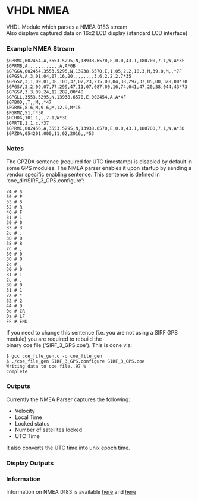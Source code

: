 # VHDL NMEA
VHDL Module which parses a NMEA 0183 stream  
Also displays captured data on 16x2 LCD display (standard LCD interface)

### Example NMEA Stream
```
$GPRMC,002454,A,3553.5295,N,13938.6570,E,0.0,43.1,180700,7.1,W,A*3F
$GPRMB,A,,,,,,,,,,,,A,A*0B
$GPGGA,002454,3553.5295,N,13938.6570,E,1,05,2.2,18.3,M,39.0,M,,*7F
$GPGSA,A,3,01,04,07,16,20,,,,,,,,3.6,2.2,2.7*35
$GPGSV,3,1,09,01,38,103,37,02,23,215,00,04,38,297,37,05,00,328,00*70
$GPGSV,3,2,09,07,77,299,47,11,07,087,00,16,74,041,47,20,38,044,43*73
$GPGSV,3,3,09,24,12,282,00*4D
$GPGLL,3553.5295,N,13938.6570,E,002454,A,A*4F
$GPBOD,,T,,M,,*47
$PGRME,8.6,M,9.6,M,12.9,M*15
$PGRMZ,51,f*30
$HCHDG,101.1,,,7.1,W*3C
$GPRTE,1,1,c,*37
$GPRMC,002456,A,3553.5295,N,13938.6570,E,0.0,43.1,180700,7.1,W,A*3D
$GPZDA,054201.000,11,02,2016,,*53
```

### Notes
The GPZDA sentence (required for UTC timestamp) is disabled by default in some GPS modules. The NMEA parser enables 
it upon startup by sending a vendor specific enabling sentence. This sentence is defined in 'coe_dir/SIRF_3_GPS.configure':

```
24 # $
50 # P
53 # S
52 # R
46 # F
31 # 1
30 # 0
33 # 3
2c # ,
30 # 0
38 # 8
2c # ,
30 # 0
30 # 0
2c # ,
30 # 0
31 # 1
2c # ,
30 # 0
31 # 1
2a # *
32 # 2
44 # D
0d # CR
0a # LF
FF # END
```
If you need to change this sentence (i.e. you are not using a SIRF GPS module) you are required to rebuild the  
binary coe file ('SIRF_3_GPS.coe'). This is done via:
```
$ gcc coe_file_gen.c -o coe_file_gen
$ ./coe_file_gen SIRF_3_GPS.configure SIRF_3_GPS.coe
Writing data to coe file..97 %
Complete
```

### Outputs
Currently the NMEA Parser captures the following:  
- Velocity
- Local Time
- Locked status
- Number of satellites locked
- UTC Time

It also converts the UTC time into unix epoch time.

### Display Outputs

### Information
Information on NMEA 0183 is available [here](http://aprs.gids.nl/nmea/) and [here](http://www.gpsinformation.org/dale/nmea.htm)
